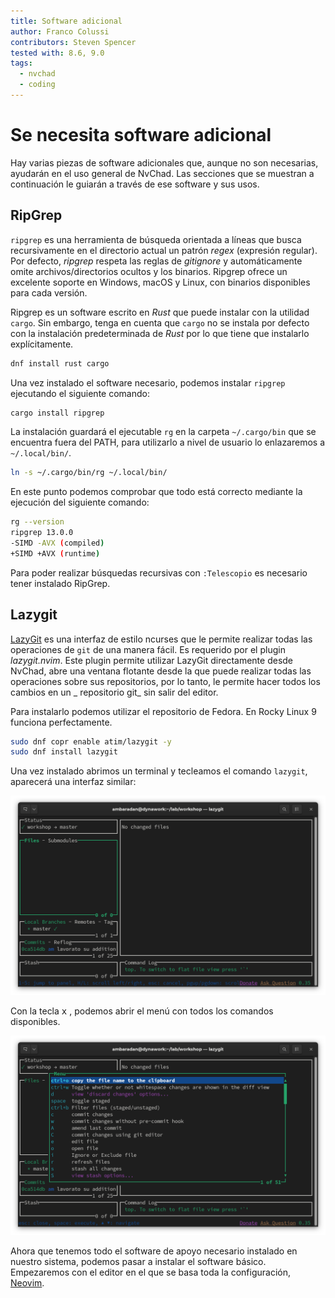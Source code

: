 ```yaml
---
title: Software adicional
author: Franco Colussi
contributors: Steven Spencer
tested with: 8.6, 9.0
tags:
  - nvchad
  - coding
---
```


# Se necesita software adicional

Hay varias piezas de software adicionales que, aunque no son necesarias, ayudarán en el uso general de NvChad. Las secciones que se muestran a continuación le guiarán a través de ese software y sus usos.

## RipGrep

`ripgrep` es una herramienta de búsqueda orientada a líneas que busca recursivamente en el directorio actual un patrón _regex_ (expresión regular). Por defecto, _ripgrep_ respeta las reglas de _gitignore_ y automáticamente omite archivos/directorios ocultos y los binarios. Ripgrep ofrece un excelente soporte en Windows, macOS y Linux, con binarios disponibles para cada versión.

Ripgrep es un software escrito en _Rust_ que puede instalar con la utilidad `cargo`. Sin embargo, tenga en cuenta que `cargo` no se instala por defecto con la instalación predeterminada de _Rust_ por lo que tiene que instalarlo explícitamente.

```bash
dnf install rust cargo
```

Una vez instalado el software necesario, podemos instalar `ripgrep` ejecutando el siguiente comando:

```bash
cargo install ripgrep
```

La instalación guardará el ejecutable `rg` en la carpeta `~/.cargo/bin` que se encuentra fuera del PATH, para utilizarlo a nivel de usuario lo enlazaremos a `~/.local/bin/`.

```bash
ln -s ~/.cargo/bin/rg ~/.local/bin/
```

En este punto podemos comprobar que todo está correcto mediante la ejecución del siguiente comando:

```bash
rg --version
ripgrep 13.0.0
-SIMD -AVX (compiled)
+SIMD +AVX (runtime)
```

Para poder realizar búsquedas recursivas con `:Telescopio` es necesario tener instalado RipGrep.

## Lazygit

[LazyGit](https://github.com/jesseduffield/lazygit) es una interfaz de estilo ncurses que le permite realizar todas las operaciones de `git` de una manera fácil. Es requerido por el plugin _lazygit.nvim_. Este plugin permite utilizar LazyGit directamente desde NvChad, abre una ventana flotante desde la que puede realizar todas las operaciones sobre sus repositorios, por lo tanto, le permite hacer todos los cambios en un _ repositorio git_ sin salir del editor.

Para instalarlo podemos utilizar el repositorio de Fedora. En Rocky Linux 9 funciona perfectamente.

```bash
sudo dnf copr enable atim/lazygit -y
sudo dnf install lazygit
```

Una vez instalado abrimos un terminal y tecleamos el comando `lazygit`, aparecerá una interfaz similar:

![Interfaz de usuario de LazyGit](images/lazygit_ui.png)

Con la tecla <kbd>x</kbd> , podemos abrir el menú con todos los comandos disponibles.

![Interfaz de usuario de LazyGit](images/lazygit_menu.png)

Ahora que tenemos todo el software de apoyo necesario instalado en nuestro sistema, podemos pasar a instalar el software básico. Empezaremos con el editor en el que se basa toda la configuración, [Neovim](install_nvim.md).
